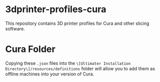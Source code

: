 # 3dprinter-profiles-cura
This repository contains 3D printer profiles for Cura and other slicing software.  

# Cura Folder
Copying these `.json` files into the `\[Ultimater Installation Directory\]/resources/definitions` folder will allow you to add them as offline machines into your version of Cura.
